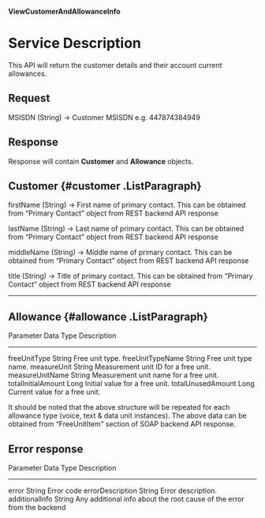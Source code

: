 **ViewCustomerAndAllowanceInfo**

Service Description
===================

This API will return the customer details and their account current allowances.

Request
-------

MSISDN (String) -> Customer MSISDN e.g. 447874384949

Response
--------

Response will contain **Customer** and **Allowance** objects.

Customer {#customer .ListParagraph}
--------                           

  firstName (String) -> First name of primary contact. This can be obtained from “Primary Contact” object from REST backend API response

  lastName (String) ->  Last name of primary contact. This can be obtained from “Primary Contact” object from REST backend API response

  middleName (String) -> Middle name of primary contact. This can be obtained from “Primary Contact” object from REST backend API response

  title (String) -> Title of primary contact. This can be obtained from “Primary Contact” object from REST backend API response 
  
------------------------------------------------------------------------------------------------------------

Allowance {#allowance .ListParagraph}
---------

  Parameter            Data Type   Description
  -------------------- ----------- ----------------------------------------
  freeUnitType         String      Free unit type.
  freeUnitTypeName     String      Free unit type name.
  measureUnit          String      Measurement unit ID for a free unit.
  measureUnitName      String      Measurement unit name for a free unit.
  totalInitialAmount   Long        Initial value for a free unit.
  totalUnusedAmount    Long        Current value for a free unit.

It should be noted that the above structure will be repeated for each
allowance type (voice, text & data unit instances). The above data can
be obtained from “FreeUnitItem” section of SOAP backend API response.

Error response
--------------

  Parameter          Data Type   Description
  ------------------ ----------- ------------------------------------------------------------------------
  error              String      Error code
  errorDescription   String      Error description.
  additionalInfo     String      Any additional info about the root cause of the error from the backend

